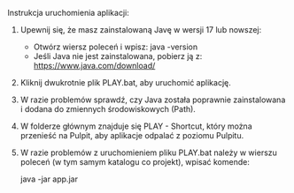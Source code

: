 Instrukcja uruchomienia aplikacji:

1. Upewnij się, że masz zainstalowaną Javę w wersji 17 lub nowszej:
    - Otwórz wiersz poleceń i wpisz: java -version
    - Jeśli Java nie jest zainstalowana, pobierz ją z: https://www.java.com/download/

2. Kliknij dwukrotnie plik PLAY.bat, aby uruchomić aplikację.

3. W razie problemów sprawdź, czy Java została poprawnie zainstalowana i dodana do zmiennych środowiskowych (Path).

4. W folderze głównym znajduje się PLAY - Shortcut, który można przenieść na Pulpit, aby aplikacje odpalać z poziomu Pulpitu.

5. W razie problemów z uruchomieniem pliku PLAY.bat należy w wierszu poleceń (w tym samym katalogu co projekt), wpisać komende:
 
   java -jar app.jar